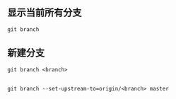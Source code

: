 ## 显示当前所有分支
```shell
git branch
```

## 新建分支
```shell
git branch <branch>
```

##
```shell
git branch --set-upstream-to=origin/<branch> master
```
